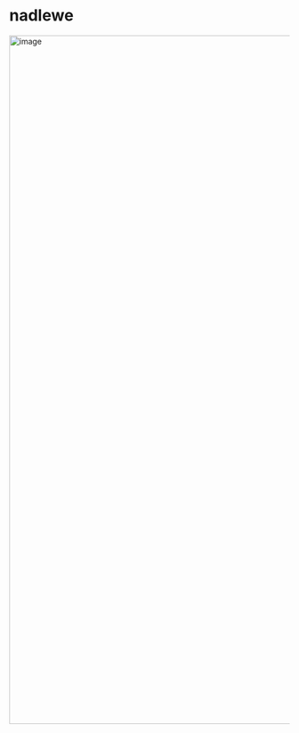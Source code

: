 # nadlewe
<img width="1237" alt="image" src="https://github.com/nadlewe/nadlewe-app/assets/85238126/99c03636-bc09-4228-80dd-830bd4c204ef">
